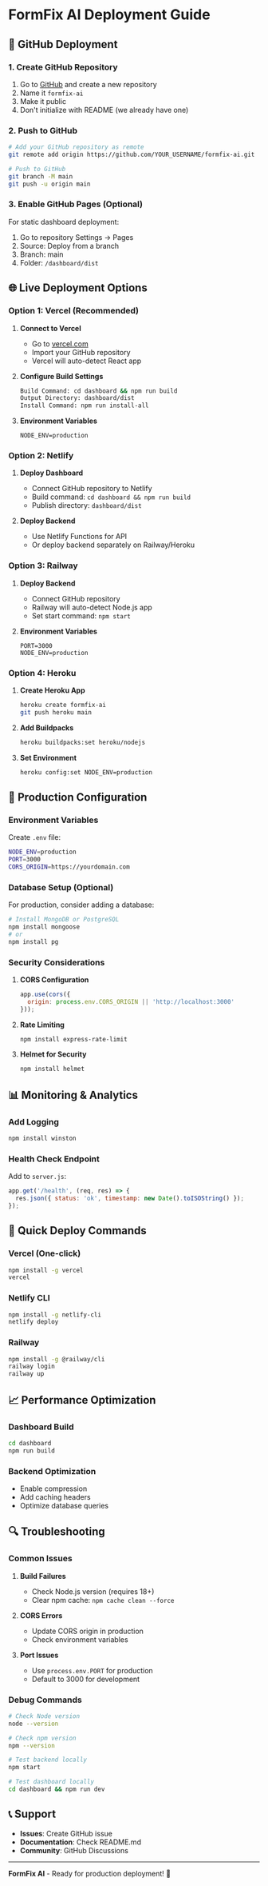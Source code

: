 # FormFix AI Deployment Guide

## 🚀 GitHub Deployment

### **1. Create GitHub Repository**

1. Go to [GitHub](https://github.com) and create a new repository
2. Name it `formfix-ai`
3. Make it public
4. Don't initialize with README (we already have one)

### **2. Push to GitHub**

```bash
# Add your GitHub repository as remote
git remote add origin https://github.com/YOUR_USERNAME/formfix-ai.git

# Push to GitHub
git branch -M main
git push -u origin main
```

### **3. Enable GitHub Pages (Optional)**

For static dashboard deployment:
1. Go to repository Settings → Pages
2. Source: Deploy from a branch
3. Branch: main
4. Folder: `/dashboard/dist`

## 🌐 Live Deployment Options

### **Option 1: Vercel (Recommended)**

1. **Connect to Vercel**
   - Go to [vercel.com](https://vercel.com)
   - Import your GitHub repository
   - Vercel will auto-detect React app

2. **Configure Build Settings**
   ```bash
   Build Command: cd dashboard && npm run build
   Output Directory: dashboard/dist
   Install Command: npm run install-all
   ```

3. **Environment Variables**
   ```
   NODE_ENV=production
   ```

### **Option 2: Netlify**

1. **Deploy Dashboard**
   - Connect GitHub repository to Netlify
   - Build command: `cd dashboard && npm run build`
   - Publish directory: `dashboard/dist`

2. **Deploy Backend**
   - Use Netlify Functions for API
   - Or deploy backend separately on Railway/Heroku

### **Option 3: Railway**

1. **Deploy Backend**
   - Connect GitHub repository
   - Railway will auto-detect Node.js app
   - Set start command: `npm start`

2. **Environment Variables**
   ```
   PORT=3000
   NODE_ENV=production
   ```

### **Option 4: Heroku**

1. **Create Heroku App**
   ```bash
   heroku create formfix-ai
   git push heroku main
   ```

2. **Add Buildpacks**
   ```bash
   heroku buildpacks:set heroku/nodejs
   ```

3. **Set Environment**
   ```bash
   heroku config:set NODE_ENV=production
   ```

## 🔧 Production Configuration

### **Environment Variables**

Create `.env` file:
```bash
NODE_ENV=production
PORT=3000
CORS_ORIGIN=https://yourdomain.com
```

### **Database Setup (Optional)**

For production, consider adding a database:

```bash
# Install MongoDB or PostgreSQL
npm install mongoose
# or
npm install pg
```

### **Security Considerations**

1. **CORS Configuration**
   ```javascript
   app.use(cors({
     origin: process.env.CORS_ORIGIN || 'http://localhost:3000'
   }));
   ```

2. **Rate Limiting**
   ```bash
   npm install express-rate-limit
   ```

3. **Helmet for Security**
   ```bash
   npm install helmet
   ```

## 📊 Monitoring & Analytics

### **Add Logging**

```bash
npm install winston
```

### **Health Check Endpoint**

Add to `server.js`:
```javascript
app.get('/health', (req, res) => {
  res.json({ status: 'ok', timestamp: new Date().toISOString() });
});
```

## 🚀 Quick Deploy Commands

### **Vercel (One-click)**
```bash
npm install -g vercel
vercel
```

### **Netlify CLI**
```bash
npm install -g netlify-cli
netlify deploy
```

### **Railway**
```bash
npm install -g @railway/cli
railway login
railway up
```

## 📈 Performance Optimization

### **Dashboard Build**
```bash
cd dashboard
npm run build
```

### **Backend Optimization**
- Enable compression
- Add caching headers
- Optimize database queries

## 🔍 Troubleshooting

### **Common Issues**

1. **Build Failures**
   - Check Node.js version (requires 18+)
   - Clear npm cache: `npm cache clean --force`

2. **CORS Errors**
   - Update CORS origin in production
   - Check environment variables

3. **Port Issues**
   - Use `process.env.PORT` for production
   - Default to 3000 for development

### **Debug Commands**

```bash
# Check Node version
node --version

# Check npm version
npm --version

# Test backend locally
npm start

# Test dashboard locally
cd dashboard && npm run dev
```

## 📞 Support

- **Issues**: Create GitHub issue
- **Documentation**: Check README.md
- **Community**: GitHub Discussions

---

**FormFix AI** - Ready for production deployment! 🚀 